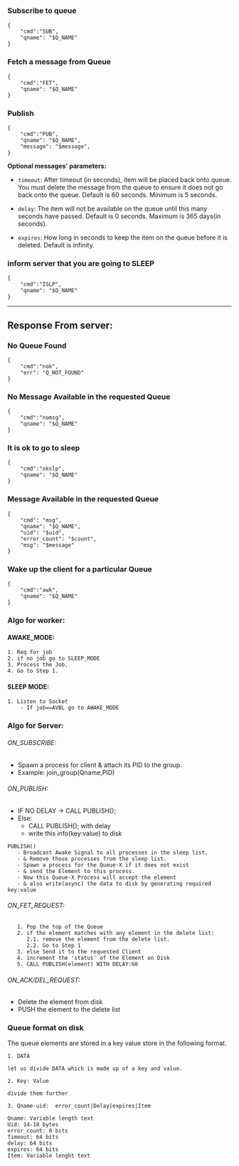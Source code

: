 

### Subscribe to queue

```
{
    "cmd":"SUB",
    "qname": "$Q_NAME"
}
```

### Fetch a message from Queue

```
{
    "cmd":"FET",
    "qname": "$Q_NAME"
}
```

### Publish

````
{
    "cmd":"PUB",
    "qname": "$Q_NAME",
    "message": "$message",
}
````
**Optional messages' parameters:**

* `timeout`: After timeout (in seconds), item will be placed back onto queue.
You must delete the message from the queue to ensure it does not go back onto the queue.
 Default is 60 seconds. Minimum is 5 seconds.

* `delay`: The item will not be available on the queue until this many seconds have passed.
Default is 0 seconds. Maximum is 365 days(in seconds).

* `expires`: How long in seconds to keep the item on the queue before it is deleted.
Default is infinity.


### inform server that you are going to SLEEP

````
{
    "cmd":"ISLP",
    "qname": "$Q_NAME"
}
````

--------------------------------
## Response From server:


### No Queue Found

````
{
    "cmd":"nok",
    "err": "Q_NOT_FOUND"
}
````

### No Message Available in the requested Queue

````
{
    "cmd":"nomsg",
    "qname": "$Q_NAME"
}
````

### It is ok to go to sleep

````
{
    "cmd":"okslp",
    "qname": "$Q_NAME"
}
````

### Message Available in the requested Queue

````
{
    "cmd": "msg",
    "qname": "$Q_NAME",
    "uid": "$uid",
    "error_count": "$count",
    "msg": "$message"
}
````

### Wake up the client for a particular Queue

````
{
    "cmd":"awk",
    "qname": "$Q_NAME"
}
````

### Algo for worker:

#### AWAKE_MODE:

    1. Req for job
    2. if no job go to SLEEP_MODE
    3. Process the Job.
    4. Go to Step 1.
    
#### SLEEP MODE:

    1. Listen to Socket
        - If job==AVBL go to AWAKE_MODE
 
 
### Algo for Server:

###### ON_SUBSCRIBE:
   - Spawn a process for client & attach its PID to the group.
   - Example: join_group(Qname,PID) 
    
    
###### ON_PUBLISH:
   - IF NO DELAY -> CALL PUBLISH();
   - Else: 
     - CALL PUBLISH(); with delay
     - write this info(key:value) to disk
````
PUBLISH()
   - Broadcast Awake Signal to all processes in the sleep list.
   - & Remove those processes from the sleep list.
   - Spawn a process for the Queue-X if it does not exist
   - & send the Element to this process.
   - Now this Queue-X Process will accept the element
   - & also write(async) the data to disk by generating required key:value  
````
###### ON_FET_REQUEST:

````
   1. Pop the top of the Queue 
   2. if the element matches with any element in the delete list: 
      2.1. remove the element from the delete list.
      2.2. Go to Step 1
   3. else Send it to the requested Client 
   4. increment the 'status' of the Element on Disk
   5. CALL PUBLISH(element) WITH DELAY:60
````

###### ON_ACK/DEL_REQUEST:

  - Delete the element from disk
  - PUSH the element to the delete list

### Queue format on disk
The queue elements are stored in a key value store in the following format.
````
1. DATA

let us divide DATA which is made up of a key and value.

2. Key: Value

divide them further

3. Qname-uid:  error_count|Delay|expires|Item

Qname: Variable length text
Uid: 14-18 bytes
error_count: 8 bits 
Timeout: 64 bits 
delay: 64 bits
expires: 64 bits
Item: Variable lenght text

````
